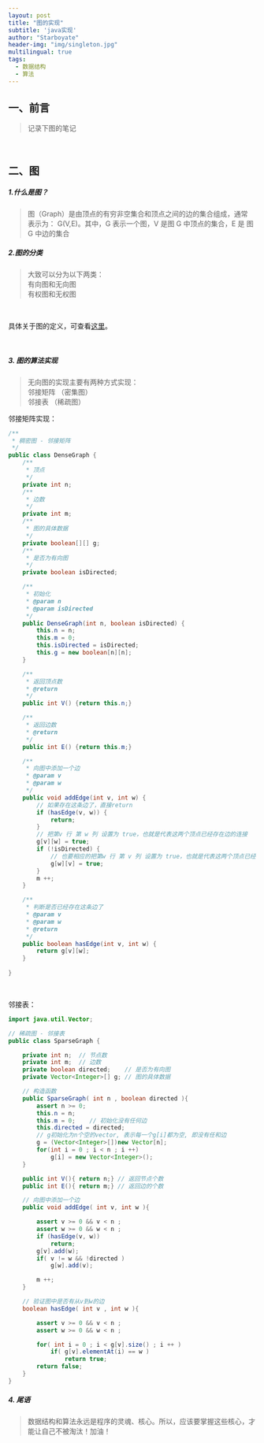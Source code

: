 ```yaml
---
layout: post
title: "图的实现"
subtitle: 'java实现'
author: "Starboyate"
header-img: "img/singleton.jpg"
multilingual: true
tags:
  - 数据结构
  - 算法
---
```


## 一、前言

> 记录下图的笔记

<br/>

## 二、图
##### 1.什么是图？
> 图（Graph）是由顶点的有穷非空集合和顶点之间的边的集合组成，通常
  表示为： G(V,E)。其中，G 表示一个图，V 是图 G 中顶点的集合，E 是
  图 G 中边的集合
 
##### 2.图的分类
> 大致可以分为以下两类：
    <br/>
    有向图和无向图
    <br/>
    有权图和无权图
    
<br/>

具体关于图的定义，可查看[这里](https://zh.wikipedia.org/wiki/%E5%9B%BE_(%E6%95%B0%E5%AD%A6)#%E6%9C%AF%E8%AF%AD)。

<br/>

##### 3. 图的算法实现
> 无向图的实现主要有两种方式实现：
    <br/>
    邻接矩阵 （密集图）
    <br/>
    邻接表 （稀疏图）
    
邻接矩阵实现：
```java
/**
 * 稠密图 - 邻接矩阵
 */
public class DenseGraph {
	/**
	 * 顶点
	 */
	private int n;
	/**
	 * 边数
	 */
	private int m;
	/**
	 * 图的具体数据
	 */
	private boolean[][] g;
	/**
	 * 是否为有向图
	 */
	private boolean isDirected;

	/**
	 * 初始化
	 * @param n
	 * @param isDirected
	 */
	public DenseGraph(int n, boolean isDirected) {
		this.n = n;
		this.m = 0;
		this.isDirected = isDirected;
		this.g = new boolean[n][n];
	}

	/**
	 * 返回顶点数
	 * @return
	 */
	public int V() {return this.n;}

	/**
	 * 返回边数
	 * @return
	 */
	public int E() {return this.m;}

	/**
	 * 向图中添加一个边
	 * @param v
	 * @param w
	 */
	public void addEdge(int v, int w) {
		// 如果存在这条边了，直接return
		if (hasEdge(v, w)) {
			return;
		}
		// 把第v 行 第 w 列 设置为 true，也就是代表这两个顶点已经存在边的连接
		g[v][w] = true;
		if (!isDirected) {
			// 也要相应的把第w 行 第 v 列 设置为 true，也就是代表这两个顶点已经存在边的连接
			g[w][v] = true;
		}
		m ++;
	}

	/**
	 * 判断是否已经存在这条边了
	 * @param v
	 * @param w
	 * @return
	 */
	public boolean hasEdge(int v, int w) {
		return g[v][w];
	}
		
}
```

<br/>

邻接表：
```java
import java.util.Vector;

// 稀疏图 - 邻接表
public class SparseGraph {

    private int n;  // 节点数
    private int m;  // 边数
    private boolean directed;    // 是否为有向图
    private Vector<Integer>[] g; // 图的具体数据

    // 构造函数
    public SparseGraph( int n , boolean directed ){
        assert n >= 0;
        this.n = n;
        this.m = 0;    // 初始化没有任何边
        this.directed = directed;
        // g初始化为n个空的vector, 表示每一个g[i]都为空, 即没有任和边
        g = (Vector<Integer>[])new Vector[n];
        for(int i = 0 ; i < n ; i ++)
            g[i] = new Vector<Integer>();
    }

    public int V(){ return n;} // 返回节点个数
    public int E(){ return m;} // 返回边的个数

    // 向图中添加一个边
    public void addEdge( int v, int w ){

        assert v >= 0 && v < n ;
        assert w >= 0 && w < n ;
        if (hasEdge(v, w))
        	return;
        g[v].add(w);
        if( v != w && !directed )
            g[w].add(v);

        m ++;
    }

    // 验证图中是否有从v到w的边
    boolean hasEdge( int v , int w ){

        assert v >= 0 && v < n ;
        assert w >= 0 && w < n ;

        for( int i = 0 ; i < g[v].size() ; i ++ )
            if( g[v].elementAt(i) == w )
                return true;
        return false;
    }
}
```

##### 4. 尾语
> 数据结构和算法永远是程序的灵魂、核心。所以，应该要掌握这些核心，才能让自己不被淘汰！加油！